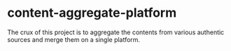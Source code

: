 # content-aggregate-platform
The crux of this project is to aggregate the contents from various authentic sources and merge them on a single platform.
